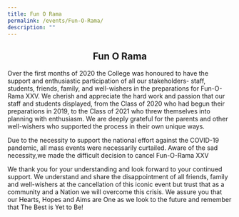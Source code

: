 ```yaml
---
title: Fun O Rama
permalink: /events/Fun-O-Rama/
description: ""
---
```

## <center> Fun O Rama </center>

Over the first months of 2020 the College was honoured to have the support and enthusiastic participation of all our stakeholders- staff, students, friends, family, and well-wishers in the preparations for Fun-O-Rama XXV. We cherish and appreciate the hard work and passion that our staff and students displayed, from the Class of 2020 who had begun their preparations in 2019, to the Class of 2021 who threw themselves into planning with enthusiasm. We are deeply grateful for the parents and other well-wishers who supported the process in their own unique ways.

Due to the necessity to support the national effort against the COVID-19 pandemic, all mass events were necessarily curtailed. Aware of the sad necessity,we made the difficult decision to cancel Fun-O-Rama XXV

We thank you for your understanding and look forward to your continued support. We understand and share the disappointment of all friends, family and well-wishers at the cancellation of this iconic event but trust that as a community and a Nation we will overcome this crisis. We assure you that our Hearts, Hopes and Aims are One as we look to the future and remember that The Best is Yet to Be!